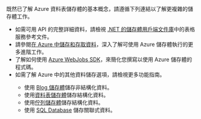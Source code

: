 既然已了解 Azure 資料表儲存體的基本概念，請遵循下列連結以了解更複雜的儲存體工作。

- 如需可用 API 的完整詳細資料，請檢視 [.NET 的儲存體用戶端文件庫](http://go.microsoft.com/fwlink/?LinkID=390731)中的表格服務參考文件。
- 請參閱[在 Azure 中儲存和存取資料](https://msdn.microsoft.com/library/azure/gg433040.aspx)，深入了解可使用 Azure 儲存體執行的更多進階工作。    
- 了解如何使用 [Azure WebJobs SDK](../app-service/websites-dotnet-webjobs-sdk.md)，來簡化您撰寫以使用 Azure 儲存體的程式碼。
- 如需了解 Azure 中的其他資料儲存選項，請檢視更多功能指南。
<ul> 
 <ul>
    <li>使用 <a href="https://azure.microsoft.com/zh-tw/documentation/articles/storage-dotnet-how-to-use-blobs/">Blog 儲存體</a>儲存非結構化資料。</li>
    <li>使用<a href="https://azure.microsoft.com/zh-tw/documentation/articles/storage-dotnet-how-to-use-blobs/">資料表儲存體</a>儲存結構化資料。</li>
    <li>使用<a href="https://azure.microsoft.com/documentation/articles/storage-dotnet-how-to-use-queues/">佇列儲存體</a>儲存結構化資料。</li>
    <li>使用 <a href="https://azure.microsoft.com/documentation/articles/sql-database-dotnet-how-to-use/">SQL Database</a> 儲存關聯式資料。</li>
  </ul>
</ul>

<!---HONumber=July15_HO4-->
